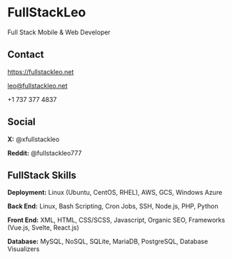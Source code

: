 # FullStackLeo

Full Stack Mobile & Web Developer

## Contact

https://fullstackleo.net

leo@fullstackleo.net

+1 737 377 4837

## Social

**X:** @xfullstackleo

**Reddit:** @fullstackleo777

## FullStack Skills

**Deployment:** Linux (Ubuntu, CentOS, RHEL), AWS, GCS, Windows Azure

**Back End:** Linux, Bash Scripting, Cron Jobs, SSH, Node.js, PHP, Python

**Front End:** XML, HTML, CSS/SCSS, Javascript, Organic SEO, Frameworks (Vue.js, Svelte, React.js)

**Database:** MySQL, NoSQL, SQLite, MariaDB, PostgreSQL, Database Visualizers
